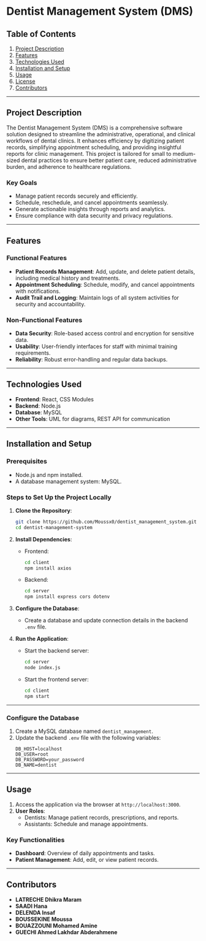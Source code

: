 # Dentist Management System (DMS)

## Table of Contents
1. [Project Description](#project-description)
2. [Features](#features)
3. [Technologies Used](#technologies-used)
4. [Installation and Setup](#installation-and-setup)
5. [Usage](#usage)
6. [License](#license)
7. [Contributors](#contributors)

---

## Project Description
The Dentist Management System (DMS) is a comprehensive software solution designed to streamline the administrative,
operational, and clinical workflows of dental clinics. It enhances efficiency by digitizing patient records,
simplifying appointment scheduling, and providing insightful reports for clinic management.
This project is tailored for small to medium-sized dental practices to ensure better patient care,
reduced administrative burden, and adherence to healthcare regulations.

### Key Goals
- Manage patient records securely and efficiently.
- Schedule, reschedule, and cancel appointments seamlessly.
- Generate actionable insights through reports and analytics.
- Ensure compliance with data security and privacy regulations.

---

## Features
### Functional Features
- **Patient Records Management**: Add, update, and delete patient details, including medical history and treatments.
- **Appointment Scheduling**: Schedule, modify, and cancel appointments with notifications.
- **Audit Trail and Logging**: Maintain logs of all system activities for security and accountability.

### Non-Functional Features
- **Data Security**: Role-based access control and encryption for sensitive data.
- **Usability**: User-friendly interfaces for staff with minimal training requirements.
- **Reliability**: Robust error-handling and regular data backups.

---

## Technologies Used
- **Frontend**: React, CSS Modules
- **Backend**: Node.js
- **Database**: MySQL
- **Other Tools**: UML for diagrams, REST API for communication

---

## Installation and Setup
### Prerequisites
- Node.js and npm installed.
- A database management system: MySQL.

### Steps to Set Up the Project Locally
1. **Clone the Repository**:
   ```bash
   git clone https://github.com/Moussx0/dentist_management_system.git
   cd dentist-management-system
   ```

2. **Install Dependencies**:
   - Frontend:
     ```bash
     cd client
     npm install axios
     ```
   - Backend:
     ```bash
     cd server
     npm install express cors dotenv
     ```

3. **Configure the Database**:
   - Create a database and update connection details in the backend `.env` file.

4. **Run the Application**:
   - Start the backend server:
     ```bash
     cd server
     node index.js
     ```
   - Start the frontend server:
     ```bash
     cd client
     npm start
     ```

---
### Configure the Database
1. Create a MySQL database named `dentist_management`.
2. Update the backend `.env` file with the following variables:
   ```plaintext
   DB_HOST=localhost
   DB_USER=root
   DB_PASSWORD=your_password
   DB_NAME=dentist

---
## Usage
1. Access the application via the browser at `http://localhost:3000`.
2. **User Roles**:
   - Dentists: Manage patient records, prescriptions, and reports.
   - Assistants: Schedule and manage appointments.

### Key Functionalities
- **Dashboard**: Overview of daily appointments and tasks.
- **Patient Management**: Add, edit, or view patient records.

---

## Contributors
- **LATRECHE Dhikra Maram**
- **SAADI Hana**
- **DELENDA Insaf**
- **BOUSSEKINE Moussa**
- **BOUAZZOUNI Mohamed Amine**
- **GUECHI Ahmed Lakhdar Abderahmene**
